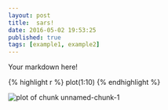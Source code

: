 ```yaml
---
layout: post
title:  sars!
date: 2016-05-02 19:53:25
published: true
tags: [example1, example2]
---
```


Your markdown here!


{% highlight r %}
plot(1:10)
{% endhighlight %}

![plot of chunk unnamed-chunk-1](/probable-adventurefigure/source/sars/2016-05-02-sars/unnamed-chunk-1-1.png)
